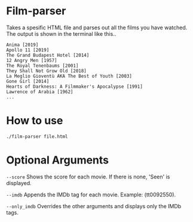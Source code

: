 # Film-parser

Takes a spesific HTML file and parses out all the films you have watched. 
The output is shown in the terminal like this..

```
Anima [2019]
Apollo 11 [2019]
The Grand Budapest Hotel [2014]
12 Angry Men [1957]
The Royal Tenenbaums [2001]
They Shall Not Grow Old [2018]
La Meglio Gioventù AKA The Best of Youth [2003]
Gone Girl [2014]
Hearts of Darkness: A Filmmaker's Apocalypse [1991]
Lawrence of Arabia [1962]
...
```

# How to use
`./film-parser file.html`

# Optional Arguments
`--score` Shows the score for each movie. If there is none, 'Seen' is displayed.

`--imdb` Appends the IMDb tag for each movie. Example: (tt0092550).

`--only_imdb` Overrides the other arguments and displays only the IMDb tags.
